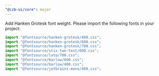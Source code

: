 ```yaml
---
"@czb-ui/core": major
---
```


Add Hanken Grotesk font weight. Please import the following fonts in your project:

```jsx
import "@fontsource/hanken-grotesk/400.css";
import "@fontsource/hanken-grotesk/600.css";
import "@fontsource/hanken-grotesk/700.css";
import "@fontsource/stix-two-text/600.css";
import "@fontsource/lato/700.css";
import "@fontsource/barlow/600.css";
import "@fontsource/barlow/400.css";
import "@fontsource/jetbrains-mono/400.css";
```
